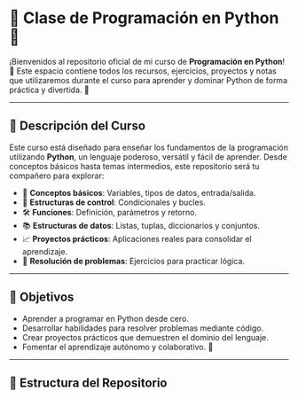 # 🐍 Clase de Programación en Python 🐍

¡Bienvenidos al repositorio oficial de mi curso de **Programación en Python**! 🚀 Este espacio contiene todos los recursos, ejercicios, proyectos y notas que utilizaremos durante el curso para aprender y dominar Python de forma práctica y divertida. 🎉

---

## 📖 Descripción del Curso

Este curso está diseñado para enseñar los fundamentos de la programación utilizando **Python**, un lenguaje poderoso, versátil y fácil de aprender. Desde conceptos básicos hasta temas intermedios, este repositorio será tu compañero para explorar:

- 🧠 **Conceptos básicos**: Variables, tipos de datos, entrada/salida.
- 🔄 **Estructuras de control**: Condicionales y bucles.
- 🛠️ **Funciones**: Definición, parámetros y retorno.
- 📚 **Estructuras de datos**: Listas, tuplas, diccionarios y conjuntos.
- 📈 **Proyectos prácticos**: Aplicaciones reales para consolidar el aprendizaje.
- 🐛 **Resolución de problemas**: Ejercicios para practicar lógica.

---

## 🎯 Objetivos

- Aprender a programar en Python desde cero.
- Desarrollar habilidades para resolver problemas mediante código.
- Crear proyectos prácticos que demuestren el dominio del lenguaje.
- Fomentar el aprendizaje autónomo y colaborativo. 🤝

---

## 📂 Estructura del Repositorio
